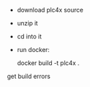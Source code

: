 
- download plc4x source
- unzip it
- cd into it
- run docker:

    docker build -t plc4x .

get build errors

